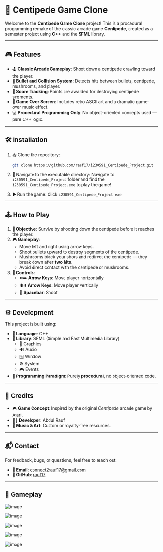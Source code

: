 # 🐛 Centipede Game Clone

Welcome to the **Centipede Game Clone** project! This is a procedural programming remake of the classic arcade game **Centipede**, created as a semester project using **C++** and the **SFML** library.

---

## 🎮 Features

- 🕹️ **Classic Arcade Gameplay**: Shoot down a centipede crawling toward the player.
- 🎯 **Bullet and Collision System**: Detects hits between bullets, centipede, mushrooms, and player.
- 🧮 **Score Tracking**: Points are awarded for destroying centipede segments.
- 🎵 **Game Over Screen**: Includes retro ASCII art and a dramatic game-over music effect.
- 💻 **Procedural Programming Only**: No object-oriented concepts used — pure C++ logic.

---

## 🛠️ Installation

1. 📥 Clone the repository:
   ```bash
   git clone https://github.com/rauf17/i230591_Centipede_Project.git
   ```

2. 📂 Navigate to the executable directory:
   Navigate to `i230591_Centipede_Project` folder and find the `i230591_Centipede_Project.exe` to play the game!

3. ▶️ Run the game:
   Click `i230591_Centipede_Project.exe`


---

## 🕹️ How to Play

1. **🎯 Objective**: Survive by shooting down the centipede before it reaches the player.
2. **🎮 Gameplay**:
   - Move left and right using arrow keys.
   - Shoot bullets upward to destroy segments of the centipede.
   - Mushrooms block your shots and redirect the centipede — they break down after **two hits**.
   - Avoid direct contact with the centipede or mushrooms.
3. **🧠 Controls**:
   - ⬅️➡️ **Arrow Keys**: Move player horizontally  
   - ⬆️⬇️ **Arrow Keys**: Move player vertically  
   - 🔫 **Spacebar**: Shoot

---

## ⚙️ Development

This project is built using:

- 💬 **Language**: C++
- 🧰 **Library**: SFML (Simple and Fast Multimedia Library)
  - 🎨 Graphics
  - 🔊 Audio
  - 🪟 Window
  - ⚙️ System
  - 🎮 Events
- 🧱 **Programming Paradigm**: Purely **procedural**, no object-oriented code.

---

## 👥 Credits

- 🎮 **Game Concept**: Inspired by the original *Centipede* arcade game by Atari.
- 👨‍💻 **Developer**: Abdul Rauf  
- 🎼 **Music & Art**: Custom or royalty-free resources.

---

## 📬 Contact

For feedback, bugs, or questions, feel free to reach out:

- 📧 **Email**: connect2rauf17@gmail.com  
- 🐙 **GitHub**: [rauf17](https://github.com/rauf17)

---

## 📸 Gameplay

![image](https://github.com/user-attachments/assets/a2f7d929-4a92-4a4e-8463-e4c53d64a9cc)

![image](https://github.com/user-attachments/assets/2af39d05-0a20-4a29-8a28-c216d5784d68)

![image](https://github.com/user-attachments/assets/da307c4c-615a-4034-8995-acd4bd25cb93)

![image](https://github.com/user-attachments/assets/38b5811f-0172-4eb4-b080-586650259a21)

![image](https://github.com/user-attachments/assets/2c4b76cb-6692-4872-bf71-fa6471929da4)
